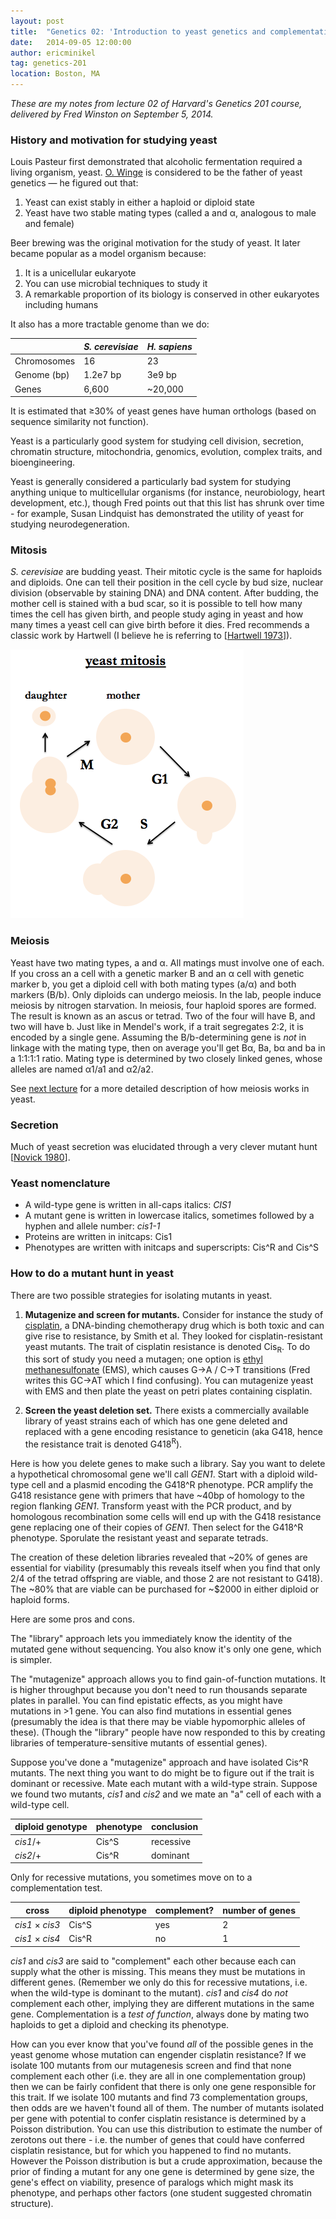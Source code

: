 ```yaml
---
layout: post
title:  "Genetics 02: 'Introduction to yeast genetics and complementation'"
date:   2014-09-05 12:00:00
author: ericminikel
tag: genetics-201
location: Boston, MA
---
```


*These are my notes from lecture 02 of Harvard's Genetics 201 course, delivered by Fred Winston on September 5, 2014.*

### History and motivation for studying yeast

Louis Pasteur first demonstrated that alcoholic fermentation required a living organism, yeast. [O. Winge](http://en.wikipedia.org/wiki/%C3%98jvind_Winge) is considered to be the father of yeast genetics &mdash; he figured out that:

1. Yeast can exist stably in either a haploid or diploid state
2. Yeast have two stable mating types (called a and &alpha;, analogous to male and female)

Beer brewing was the original motivation for the study of yeast. It later became popular as a model organism because:

1. It is a unicellular eukaryote
2. You can use microbial techniques to study it
3. A remarkable proportion of its biology is conserved in other eukaryotes including humans

It also has a more tractable genome than we do:

|  | *S. cerevisiae* | *H. sapiens* | 
| ---- | ---- | ---- |
| Chromosomes | 16 | 23 |
| Genome (bp) | 1.2e7 bp | 3e9 bp |
| Genes | 6,600 | ~20,000 |

It is estimated that &ge;30% of yeast genes have human orthologs (based on sequence similarity not function).

Yeast is a particularly good system for studying cell division, secretion, chromatin structure, mitochondria, genomics, evolution, complex traits, and bioengineering.

Yeast is generally considered a particularly bad system for studying anything unique to multicellular organisms (for instance, neurobiology, heart development, etc.), though Fred points out that this list has shrunk over time - for example, Susan Lindquist has demonstrated the utility of yeast for studying neurodegeneration.

### Mitosis

*S. cerevisiae* are budding yeast. Their mitotic cycle is the same for haploids and diploids. One can tell their position in the cell cycle by bud size, nuclear division (observable by staining DNA) and DNA content. After budding, the mother cell is stained with a bud scar, so it is possible to tell how many times the cell has given birth, and people study aging in yeast and how many times a yeast cell can give birth before it dies. Fred recommends a classic work by Hartwell (I believe he is referring to [[Hartwell 1973]]).

![yeast mitosis](/media/2014/09/yeast-mitosis.png)

### Meiosis

Yeast have two mating types, a and &alpha;. All matings must involve one of each. If you cross an a cell with a genetic marker B and an &alpha; cell with genetic marker b, you get a diploid cell with both mating types (a/&alpha;) and both markers (B/b). Only diploids can undergo meiosis. In the lab, people induce meiosis by nitrogen starvation. In meiosis, four haploid spores are formed. The result is known as an ascus or tetrad. Two of the four will have B, and two will have b. Just like in Mendel's work, if a trait segregates 2:2, it is encoded by a single gene. Assuming the B/b-determining gene is *not* in linkage with the mating type, then on average you'll get B&alpha;, Ba, b&alpha; and ba in a 1:1:1:1 ratio. Mating type is determined by two closely linked genes, whose alleles are named &alpha;1/a1 and &alpha;2/a2.

See [next lecture](/2014/09/08/genetics-03/) for a more detailed description of how meiosis works in yeast.

### Secretion

Much of yeast secretion was elucidated through a very clever mutant hunt [[Novick 1980]].

### Yeast nomenclature

+ A wild-type gene is written in all-caps italics: *CIS1*
+ A mutant gene is written in lowercase italics, sometimes followed by a hyphen and allele number: *cis1-1*
+ Proteins are written in initcaps: Cis1
+ Phenotypes are written with initcaps and superscripts: Cis^R and Cis^S

### How to do a mutant hunt in yeast

There are two possible strategies for isolating mutants in yeast.

1. **Mutagenize and screen for mutants.** Consider for instance the study of [cisplatin](http://en.wikipedia.org/wiki/Cisplatin), a DNA-binding chemotherapy drug which is both toxic and can give rise to resistance, by Smith et al. They looked for cisplatin-resistant yeast mutants. The trait of cisplatin resistance is denoted Cis<sub>R</sub>. To do this sort of study you need a mutagen; one option is [ethyl methanesulfonate](http://en.wikipedia.org/wiki/Ethyl_methanesulfonate) (EMS), which causes G&rarr;A / C&rarr;T transitions (Fred writes this GC&rarr;AT which I find confusing). You can mutagenize yeast with EMS and then plate the yeast on petri plates containing cisplatin. 

2. **Screen the yeast deletion set.** There exists a commercially available library of yeast strains each of which has one gene deleted and replaced with a gene encoding resistance to geneticin (aka G418, hence the resistance trait is denoted G418<sup>R</sup>).

Here is how you delete genes to make such a library. Say you want to delete a hypothetical chromosomal gene we'll call *GEN1*. Start with a diploid wild-type cell and a plasmid encoding the G418^R phenotype. PCR amplify the G418 resistance gene with primers that have ~40bp of homology to the region flanking *GEN1*. Transform yeast with the PCR product, and by homologous recombination some cells will end up with the G418 resistance gene replacing one of their copies of *GEN1*. Then select for the G418^R phenotype. Sporulate the resistant yeast and separate tetrads.

The creation of these deletion libraries revealed that ~20% of genes are essential for viability (presumably this reveals itself when you find that only 2/4 of the tetrad offspring are viable, and those 2 are not resistant to G418). The ~80% that are viable can be purchased for ~$2000 in either diploid or haploid forms.

Here are some pros and cons.

The "library" approach lets you immediately know the identity of the mutated gene without sequencing. You also know it's only one gene, which is simpler.

The "mutagenize" approach allows you to find gain-of-function mutations. It is higher throughput because you don't need to run thousands separate plates in parallel. You can find epistatic effects, as you might have mutations in &gt;1 gene. You can also find mutations in essential genes (presumably the idea is that there may be viable hypomorphic alleles of these). (Though the "library" people have now responded to this by creating libraries of temperature-sensitive mutants of essential genes).

Suppose you've done a "mutagenize" approach and have isolated Cis^R mutants. The next thing you want to do might be to figure out if the trait is dominant or recessive. Mate each mutant with a wild-type strain. Suppose we found two mutants, *cis1* and *cis2* and we mate an "a" cell of each with a wild-type cell. 

| diploid genotype | phenotype | conclusion |
| ---- | ---- | ---- | 
| *cis1*/+ | Cis^S | recessive |
| *cis2*/+ | Cis^R | dominant |

Only for recessive mutations, you sometimes move on to a complementation test. 

| cross | diploid phenotype | complement? | number of genes |
| ---- | ---- | ---- | ---- |
| *cis1* &times; *cis3* | Cis^S | yes | 2 |  
| *cis1* &times; *cis4* | Cis^R | no | 1 |

*cis1* and *cis3* are said to "complement" each other because each can supply what the other is missing. This means they must be mutations in different genes. (Remember we only do this for recessive mutations, i.e. when the wild-type is dominant to the mutant). *cis1* and *cis4* do *not* complement each other, implying they are different mutations in the same gene. Complementation is a *test of function*, always done by mating two haploids to get a diploid and checking its phenotype.

How can you ever know that you've found *all* of the possible genes in the yeast genome whose mutation can engender cisplatin resistance? If we isolate 100 mutants from our mutagenesis screen and find that none complement each other (i.e. they are all in one complementation group) then we can be fairly confident that there is only one gene responsible for this trait. If we isolate 100 mutants and find 73 complementation groups, then odds are we haven't found all of them. The number of mutants isolated per gene with potential to confer cisplatin resistance is determined by a Poisson distribution. You can use this distribution to estimate the number of zerotons out there - i.e. the number of genes that could have conferred cisplatin resistance, but for which you happened to find no mutants. However the Poisson distribution is but a crude approximation, because the prior of finding a mutant for any one gene is determined by gene size, the gene's effect on viability, presence of paralogs which might mask its phenotype, and perhaps other factors (one student suggested chromatin structure).


[Hartwell 1973]: http://www.ncbi.nlm.nih.gov/pubmed/17248617/ "Hartwell LH, Mortimer RK, Culotti J, Culotti M. Genetic Control of the Cell Division Cycle in Yeast: V. Genetic Analysis of cdc Mutants. Genetics. 1973 Jun;74(2):267-86. PubMed PMID: 17248617; PubMed Central PMCID: PMC1212945."

[Novick 1980]: http://www.ncbi.nlm.nih.gov/pubmed/6996832 "Novick P, Field C, Schekman R. Identification of 23 complementation groups required for post-translational events in the yeast secretory pathway. Cell. 1980 Aug;21(1):205-15. PubMed PMID: 6996832."


